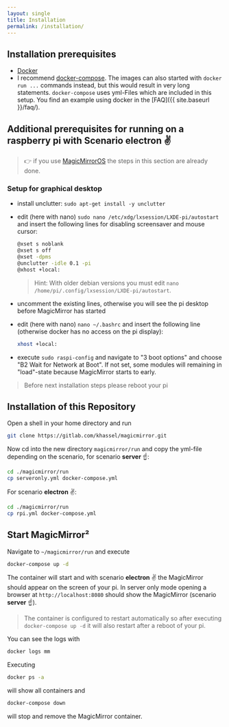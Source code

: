 ```yaml
---
layout: single
title: Installation
permalink: /installation/
---
```


## Installation prerequisites

* [Docker](https://docs.docker.com/engine/installation/)
* I recommend [docker-compose](https://docs.docker.com/compose/install/). The images can also started with `docker run ...` commands instead,
  but this would result in very long statements. `docker-compose` uses yml-Files which are included in this setup. You find an example using
  docker in the [FAQ]({{ site.baseurl }}/faq/).

## Additional prerequisites for running on a raspberry pi with Scenario **electron** ✌️

> 👉 if you use [MagicMirrorOS](https://github.com/guysoft/MagicMirrorOS) the steps in this section are already done.

### Setup for graphical desktop
- install unclutter: `sudo apt-get install -y unclutter`
- edit (here with nano) `sudo nano /etc/xdg/lxsession/LXDE-pi/autostart` and insert the following lines for disabling screensaver and mouse cursor:

  ```bash
  @xset s noblank
  @xset s off
  @xset -dpms
  @unclutter -idle 0.1 -pi
  @xhost +local:
  ```

  > Hint: With older debian versions you must edit `nano /home/pi/.config/lxsession/LXDE-pi/autostart`.

- uncomment the existing lines, otherwise you will see the pi desktop before MagicMirror has started
- edit (here with nano) `nano ~/.bashrc` and insert the following line (otherwise docker has no access on the pi display):
  ```bash
  xhost +local:
  ```
- execute `sudo raspi-config` and navigate to "3 boot options" and choose "B2 Wait for Network at Boot". If not set, some modules will remaining in "load"-state because MagicMirror starts to early.

> Before next installation steps please reboot your pi 

## Installation of this Repository

Open a shell in your home directory and run
```bash
git clone https://gitlab.com/khassel/magicmirror.git
```

Now cd into the new directory `magicmirror/run` and copy the yml-file depending on the scenario, for scenario **server** ☝️:
```bash
cd ./magicmirror/run
cp serveronly.yml docker-compose.yml
```

For scenario **electron** ✌️:
```bash
cd ./magicmirror/run
cp rpi.yml docker-compose.yml
```

## Start MagicMirror²

Navigate to `~/magicmirror/run` and execute

```bash
docker-compose up -d
```

The container will start and with scenario **electron** ✌️ the MagicMirror should appear on the screen of your pi. In server only mode opening a browser at `http://localhost:8080` should show the MagicMirror (scenario **server** ☝️).

> The container is configured to restart automatically so after executing `docker-compose up -d` it will also restart after a reboot of your pi.


You can see the logs with

```bash
docker logs mm
```

Executing
```bash
docker ps -a
```
will show all containers and 

```bash
docker-compose down
```

will stop and remove the MagicMirror container.